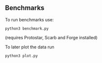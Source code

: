 ## Benchmarks

To run benchmarks use:

```
python3 benchmark.py
```
(requires Protostar, Scarb and Forge installed)


To later plot the data run
```
python3 plot.py
```
